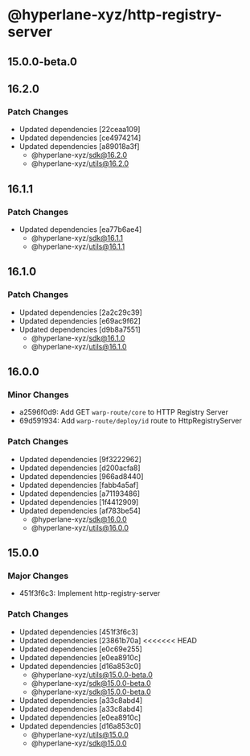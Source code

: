 # @hyperlane-xyz/http-registry-server

## 15.0.0-beta.0

## 16.2.0

### Patch Changes

- Updated dependencies [22ceaa109]
- Updated dependencies [ce4974214]
- Updated dependencies [a89018a3f]
  - @hyperlane-xyz/sdk@16.2.0
  - @hyperlane-xyz/utils@16.2.0

## 16.1.1

### Patch Changes

- Updated dependencies [ea77b6ae4]
  - @hyperlane-xyz/sdk@16.1.1
  - @hyperlane-xyz/utils@16.1.1

## 16.1.0

### Patch Changes

- Updated dependencies [2a2c29c39]
- Updated dependencies [e69ac9f62]
- Updated dependencies [d9b8a7551]
  - @hyperlane-xyz/sdk@16.1.0
  - @hyperlane-xyz/utils@16.1.0

## 16.0.0

### Minor Changes

- a2596f0d9: Add GET `warp-route/core` to HTTP Registry Server
- 69d591934: Add `warp-route/deploy/id` route to HttpRegistryServer

### Patch Changes

- Updated dependencies [9f3222962]
- Updated dependencies [d200acfa8]
- Updated dependencies [966ad8440]
- Updated dependencies [fabb4a5af]
- Updated dependencies [a71193486]
- Updated dependencies [1f4412909]
- Updated dependencies [af783be54]
  - @hyperlane-xyz/sdk@16.0.0
  - @hyperlane-xyz/utils@16.0.0

## 15.0.0

### Major Changes

- 451f3f6c3: Implement http-registry-server

### Patch Changes

- Updated dependencies [451f3f6c3]
- Updated dependencies [23861b70a]
  <<<<<<< HEAD
- Updated dependencies [e0c69e255]
- Updated dependencies [e0ea8910c]
- Updated dependencies [d16a853c0]
  - @hyperlane-xyz/utils@15.0.0-beta.0
  - @hyperlane-xyz/sdk@15.0.0-beta.0
  - @hyperlane-xyz/sdk@15.0.0-beta.0
- Updated dependencies [a33c8abd4]
- Updated dependencies [a33c8abd4]
- Updated dependencies [e0ea8910c]
- Updated dependencies [d16a853c0]
  - @hyperlane-xyz/utils@15.0.0
  - @hyperlane-xyz/sdk@15.0.0

